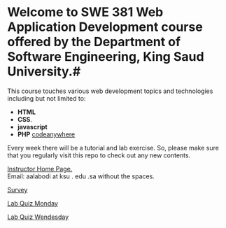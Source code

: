 # Welcome to SWE 381 Web Application Development course offered by the Department of Software Engineering, King Saud University.#

This course touches various web development topics and technologies including but not limited to:
 * **HTML** 
 * **CSS**.
 * **javascript** 
 * **PHP** <a href=" https://codeanywhere.com/"> codeanywhere </a> 
 
Every week there will be a tutorial and lab exercise. So, please make sure that you regularly visit this repo to check out any new contents.

<a href="https://fac.ksu.edu.sa/aalabodi"> Instructor Home Page. </a>
<br> Email: aalabodi at ksu . edu .sa    without the spaces.

<a href="https://goo.gl/forms/0RDcdoZ6nOmukunj2"> Survey </a> 

<a href="https://www.dropbox.com/request/tVsuHyUtSxhkRYvoqpI2"> Lab Quiz Monday </a>

<a href="https://www.dropbox.com/request/7uz8sFLDXop5KUazU7Aa"> Lab Quiz Wendesday </a>